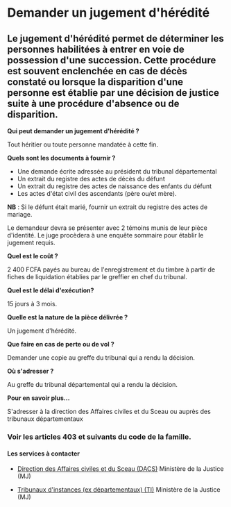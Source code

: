 # Demander un jugement d'hérédité

Le jugement d'hérédité permet de déterminer les personnes habilitées à entrer en voie de possession d'une succession. Cette procédure est souvent enclenchée en cas de décès constaté ou lorsque la disparition d'une personne est établie par une décision de justice suite à une procédure d'absence ou de disparition.
-------------------------------------------------------------------------------------------------------------------------------------------------------------------------------------------------------------------------------------------------------------------------------------------------------------------------

**Qui peut demander un jugement d'hérédité ?**

Tout héritier ou toute personne mandatée à cette fin.  

**Quels sont les documents à fournir ?**

*   Une demande écrite adressée au président du tribunal départemental
*   Un extrait du registre des actes de décès du défunt
*   Un extrait du registre des actes de naissance des enfants du défunt
*   Les actes d'état civil des ascendants (père ou/et mère).

**NB** : Si le défunt était marié, fournir un extrait du registre des actes de mariage.  

Le demandeur devra se présenter avec 2 témoins munis de leur pièce d'identité. Le juge procèdera à une enquête sommaire pour établir le jugement requis.

**Quel est le coût ?**

2 400 FCFA payés au bureau de l'enregistrement et du timbre à partir de fiches de liquidation établies par le greffier en chef du tribunal.  

**Quel est le délai d'exécution?**

15 jours à 3 mois.  

**Quelle est la nature de la pièce délivrée ?**  

Un jugement d'hérédité.  

**Que faire en cas de perte ou de vol ?**

Demander une copie au greffe du tribunal qui a rendu la décision.  

**Où s'adresser ?**

Au greffe du tribunal départemental qui a rendu la décision.  

**Pour en savoir plus...**

S'adresser à la direction des Affaires civiles et du Sceau ou auprès des tribunaux départementaux  

### Voir les articles 403 et suivants du code de la famille.

#### Les services à contacter

*   [Direction des Affaires civiles et du Sceau (DACS)](../../../services/direction-des-affaires-civiles-et-du-sceau-dacs.md) Ministère de la Justice (MJ)  
    
*   [Tribunaux d'instances (ex départementaux) (TI)](../../../services/tribunaux-dinstances-ex-departementaux-ti.md) Ministère de la Justice (MJ)